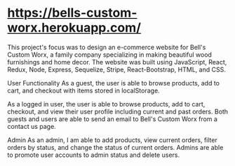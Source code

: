 # https://bells-custom-worx.herokuapp.com/

This project's focus was to design an e-commerce website for Bell's Custom Worx, a family company specializing in making beautiful wood furnishings and home decor. The website was built using JavaScript, React, Redux, Node, Express, Sequelize, Stripe, React-Bootstrap, HTML, and CSS.

User Functionality
As a guest, the user is able to browse products, add to cart, and checkout with items stored in localStorage.

As a logged in user, the user is able to browse products, add to cart, checkout, and view their user profile including current and past orders. Both guests and users are able to send an email to Bell's Custom Worx from a contact us page.

Admin
As an admin, I am able to add products, view current orders, filter orders by status, and change the status of current orders. Admins are able to promote user accounts to admin status and delete users.
